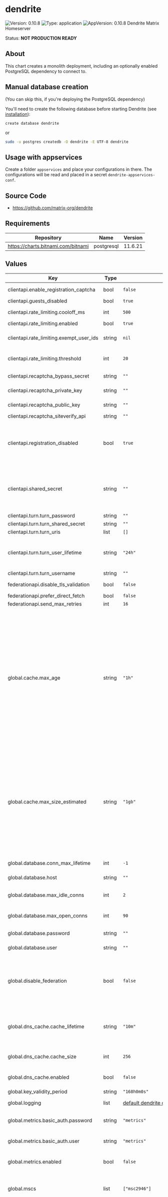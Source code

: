 # dendrite

![Version: 0.10.8](https://img.shields.io/badge/Version-0.10.8-informational?style=flat-square) ![Type: application](https://img.shields.io/badge/Type-application-informational?style=flat-square) ![AppVersion: 0.10.8](https://img.shields.io/badge/AppVersion-0.10.8-informational?style=flat-square)
Dendrite Matrix Homeserver

Status: **NOT PRODUCTION READY**

## About

This chart creates a monolith deployment, including an optionally enabled PostgreSQL dependency to connect to.

## Manual database creation

(You can skip this, if you're deploying the PostgreSQL dependency)

You'll need to create the following database before starting Dendrite (see [installation](https://matrix-org.github.io/dendrite/installation/database#single-database-creation)):

```postgres
create database dendrite
```

or

```bash
sudo -u postgres createdb -O dendrite -E UTF-8 dendrite
```

## Usage with appservices

Create a folder `appservices` and place your configurations in there.  The configurations will be read and placed in a secret `dendrite-appservices-conf`.

## Source Code

* <https://github.com/matrix-org/dendrite>
## Requirements

| Repository | Name | Version |
|------------|------|---------|
| https://charts.bitnami.com/bitnami | postgresql | 11.6.21 |
## Values

| Key | Type | Default | Description |
|-----|------|---------|-------------|
| clientapi.enable_registration_captcha | bool | `false` | enable reCAPTCHA registration |
| clientapi.guests_disabled | bool | `true` |  |
| clientapi.rate_limiting.cooloff_ms | int | `500` | Cooloff time in milliseconds |
| clientapi.rate_limiting.enabled | bool | `true` | Enable rate limiting |
| clientapi.rate_limiting.exempt_user_ids | string | `nil` | Users which should be exempt from rate limiting |
| clientapi.rate_limiting.threshold | int | `20` | After how many requests a rate limit should be activated |
| clientapi.recaptcha_bypass_secret | string | `""` | reCAPTCHA bypass secret |
| clientapi.recaptcha_private_key | string | `""` | reCAPTCHA private key |
| clientapi.recaptcha_public_key | string | `""` | reCAPTCHA public key |
| clientapi.recaptcha_siteverify_api | string | `""` |  |
| clientapi.registration_disabled | bool | `true` | Prevents new users from being able to register on this homeserver, except when using the registration shared secret below. |
| clientapi.shared_secret | string | `""` | If set, allows registration by anyone who knows the shared secret, regardless of whether registration is otherwise disabled. |
| clientapi.turn.turn_password | string | `""` | The TURN password |
| clientapi.turn.turn_shared_secret | string | `""` |  |
| clientapi.turn.turn_uris | list | `[]` |  |
| clientapi.turn.turn_user_lifetime | string | `"24h"` | Duration for how long users should be considered valid ([see time.ParseDuration](https://pkg.go.dev/time#ParseDuration) for more) |
| clientapi.turn.turn_username | string | `""` | The TURN username |
| federationapi.disable_tls_validation | bool | `false` | Disable TLS validation |
| federationapi.prefer_direct_fetch | bool | `false` |  |
| federationapi.send_max_retries | int | `16` |  |
| global.cache.max_age | string | `"1h"` | The maximum amount of time that a cache entry can live for in memory before it will be evicted and/or refreshed from the database. Lower values result in easier admission of new cache entries but may also increase database load in comparison to higher values, so adjust conservatively. Higher values may make it harder for new items to make it into the cache, e.g. if new rooms suddenly become popular. |
| global.cache.max_size_estimated | string | `"1gb"` | The estimated maximum size for the global cache in bytes, or in terabytes, gigabytes, megabytes or kilobytes when the appropriate 'tb', 'gb', 'mb' or 'kb' suffix is specified. Note that this is not a hard limit, nor is it a memory limit for the entire process. A cache that is too small may ultimately provide little or no benefit. |
| global.database.conn_max_lifetime | int | `-1` | Default database maximum lifetime |
| global.database.host | string | `""` | Default database host |
| global.database.max_idle_conns | int | `2` | Default database maximum idle connections |
| global.database.max_open_conns | int | `90` | Default database maximum open connections |
| global.database.password | string | `""` | Default database password |
| global.database.user | string | `""` | Default database user |
| global.disable_federation | bool | `false` | Disable federation. Dendrite will not be able to make any outbound HTTP requests to other servers and the federation API will not be exposed. |
| global.dns_cache.cache_lifetime | string | `"10m"` | Duration for how long DNS cache items should be considered valid ([see time.ParseDuration](https://pkg.go.dev/time#ParseDuration) for more) |
| global.dns_cache.cache_size | int | `256` | Maximum number of entries to hold in the DNS cache |
| global.dns_cache.enabled | bool | `false` | Whether or not the DNS cache is enabled. |
| global.key_validity_period | string | `"168h0m0s"` |  |
| global.logging | list | [default dendrite config values](https://github.com/matrix-org/dendrite/blob/master/dendrite-config.yaml) | Default logging configuration |
| global.metrics.basic_auth.password | string | `"metrics"` | HTTP basic authentication password |
| global.metrics.basic_auth.user | string | `"metrics"` | HTTP basic authentication username |
| global.metrics.enabled | bool | `false` | Whether or not Prometheus metrics are enabled. |
| global.mscs | list | `["msc2946"]` | Configuration for experimental MSC's. (Valid values are: msc2836 and msc2946) |
| global.presence | object | `{"enable_inbound":false,"enable_outbound":false}` | Configures the handling of presence events. Inbound controls whether we receive presence events from other servers, outbound controls whether we send presence events for our local users to other servers. |
| global.profiling.enabled | bool | `false` | Enable pprof. You will need to manually create a port forwarding to the deployment to access PPROF, as it will only listen on localhost and the defined port. e.g. `kubectl port-forward deployments/dendrite 65432:65432` |
| global.profiling.port | int | `65432` | pprof port, if enabled |
| global.report_stats | object | `{"enabled":false,"endpoint":"https://matrix.org/report-usage-stats/push"}` | Configures phone-home statistics reporting. These statistics contain the server name, number of active users and some information on your deployment config. We use this information to understand how Dendrite is being used in the wild. |
| global.server_name | string | `""` | Servername for this Dendrite deployment |
| global.server_notices | object | `{"avatar_url":"","display_name":"Server Alerts","enabled":false,"local_part":"_server","room_name":"Server Alerts"}` | Server notices allows server admins to send messages to all users on the server. |
| global.tracing | object | disabled | Default tracing configuration |
| global.trusted_third_party_id_servers | list | `["matrix.org","vector.im"]` | Lists of domains that the server will trust as identity servers to verify third party identifiers such as phone numbers and email addresses. |
| global.well_known_client_name | string | `""` | The server name to delegate client-server communications to, with optional port e.g. localhost:443 |
| global.well_known_server_name | string | `""` | The server name to delegate server-server communications to, with optional port e.g. localhost:443 |
| image.name | string | `"ghcr.io/matrix-org/dendrite-monolith:v0.10.8"` | Docker repository/image to use |
| image.pullPolicy | string | `"IfNotPresent"` | Kubernetes pullPolicy |
| ingress.annotations | object | `{}` | Extra, custom annotations |
| ingress.className | string | `""` |  |
| ingress.enabled | bool | `false` | Create an ingress for a monolith deployment |
| ingress.hostName | string | `""` |  |
| ingress.hosts | list | `[]` |  |
| ingress.tls | list | `[]` |  |
| mediaapi.dynamic_thumbnails | bool | `false` |  |
| mediaapi.max_file_size_bytes | string | `"10485760"` | The max file size for uploaded media files |
| mediaapi.max_thumbnail_generators | int | `10` | The maximum number of simultaneous thumbnail generators to run. |
| mediaapi.thumbnail_sizes | list | [default dendrite config values](https://github.com/matrix-org/dendrite/blob/master/dendrite-config.yaml) | A list of thumbnail sizes to be generated for media content. |
| persistence.jetstream.capacity | string | `"1Gi"` |  |
| persistence.jetstream.existingClaim | string | `""` | Use an existing volume claim for jetstream |
| persistence.media.capacity | string | `"1Gi"` |  |
| persistence.media.existingClaim | string | `""` | Use an existing volume claim for media files |
| persistence.search.capacity | string | `"1Gi"` |  |
| persistence.search.existingClaim | string | `""` | Use an existing volume claim for the fulltext search index |
| persistence.storageClass | string | `""` |  |
| postgresql.auth.database | string | `"dendrite"` |  |
| postgresql.auth.password | string | `"changeme"` |  |
| postgresql.auth.username | string | `"dendrite"` |  |
| postgresql.enabled | bool | See value.yaml | Enable and configure postgres as the database for dendrite. |
| postgresql.image.repository | string | `"bitnami/postgresql"` |  |
| postgresql.image.tag | string | `"14.4.0"` |  |
| postgresql.persistence.enabled | bool | `false` |  |
| resources | object | sets some sane default values | Default resource requests/limits. |
| service.port | int | `80` |  |
| service.type | string | `"ClusterIP"` |  |
| signing_key.create | bool | `true` | Create a new signing key, if not exists |
| signing_key.existingSecret | string | `""` | Use an existing secret |
| syncapi.real_ip_header | string | `"X-Real-IP"` | This option controls which HTTP header to inspect to find the real remote IP address of the client. This is likely required if Dendrite is running behind a reverse proxy server. |
| syncapi.search | object | `{"enabled":false,"language":"en"}` | Configuration for the full-text search engine. |
| syncapi.search.enabled | bool | `false` | Whether or not search is enabled. |
| syncapi.search.language | string | `"en"` | The language most likely to be used on the server - used when indexing, to ensure the returned results match expectations. A full list of possible languages can be found [here](https://github.com/matrix-org/dendrite/blob/76db8e90defdfb9e61f6caea8a312c5d60bcc005/internal/fulltext/bleve.go#L25-L46) |

